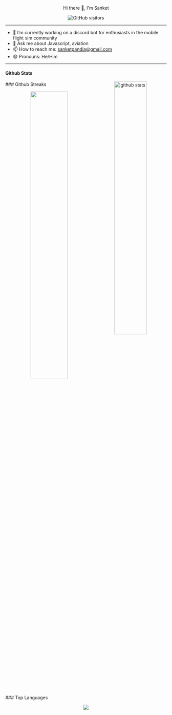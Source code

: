 <p align="center">
 Hi there 👋, I'm Sanket

</p>
<p align="center">
     <img src="https://visitor-badge.laobi.icu/badge?page_id=username.repoName"
         alt="GitHub visitors">

</p>

---

- 🔭 I’m currently working on a discord bot for enthusiasts in the mobile flight sim community
- 💬 Ask me about Javascript, aviation
- 📫 How to reach me: sanketpandia@gmail.com
- 😄 Pronouns: He/Him

---

#### Github Stats

<p align="center">
<img src="https://github-readme-stats.vercel.app/api?username=sanketpandia&show_icons=true&theme=gotham" alt="github stats" width="45%" align="right"/>
</p>
### Github Streaks
<p align="center">
<img src="https://github-readme-streak-stats.herokuapp.com/?user=sanketpandia&theme=dark" width="48%" />
</p>
### Top Languages
<p align="center">
 <img src = "https://github-readme-stats.vercel.app/api/top-langs/?username=sanketpandia&layout=compact"/>
</p>
